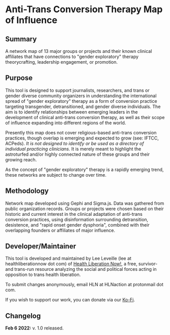 # Anti-Trans Conversion Therapy Map of Influence

## Summary
A network map of 13 major groups or projects and their known clinical affiliates that have connections to "gender exploratory" therapy theorycrafting, leadership engagement, or promotion.  
  
## Purpose
This tool is designed to support journalists, researchers, and trans or gender diverse community organizers in understanding the international spread of "gender exploratory" therapy as a form of conversion practice targeting transgender, detransitioned, and gender diverse individuals. The aim is to identify relationships between emerging leaders in the development of clinical anti-trans conversion therapy, as well as their scope of influence expanding into different regions of the world.

Presently this map does not cover religious-based anti-trans conversion practices, though overlap is emerging and expected to grow (see: IFTCC, ACPeds). *It is not designed to identify or be used as a directory of individual practicing clinicians.* It is merely meant to highlight the astroturfed and/or highly connected nature of these groups and their growing reach.

As the concept of "gender exploratory" therapy is a rapidly emerging trend, these networks are subject to change over time.
  
## Methodology
Network map developed using Gephi and Sigma.js. Data was gathered from public organization records. Groups or projects were chosen based on their historic and current interest in the clinical adaptation of anti-trans conversion practices, using disinformation surrounding detransition, desistence, and "rapid onset gender dysphoria", combined with their overlapping founders or affiliates of major influence.

## Developer/Maintainer
This tool is developed and maintained by Lee Leveille (lee at healthliberationnow dot com) of [Health Liberation Now!](https://healthliberationnow.com/), a free, survivor- and trans-run resource analyzing the social and political forces acting in opposition to trans health liberation.

To submit changes anonymously, email HLN at HLNaction at protonmail dot com.

If you wish to support our work, you can donate via our [Ko-Fi](https://ko-fi.com/healthliberationnow).

## Changelog

**Feb 6 2022:** v. 1.0 released.
